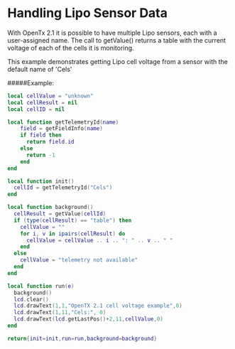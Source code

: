 # Handling Lipo Sensor Data
With OpenTx 2.1 it is possible to have multiple Lipo sensors, each with a user-assigned name. The call to getValue() returns a table with the current voltage of each of the cells it is monitoring.

This example demonstrates getting Lipo cell voltage from a sensor with the default name of 'Cels'

#####Example:

```lua
local cellValue = "unknown"
local cellResult = nil
local cellID = nil

local function getTelemetryId(name)
	field = getFieldInfo(name)
	if field then
	  return field.id
	else
	  return -1
	end
end

local function init()
  cellId = getTelemetryId("Cels")
end

local function background()
  cellResult = getValue(cellId)
  if (type(cellResult) == "table") then
    cellValue = ""
    for i, v in ipairs(cellResult) do
      cellValue = cellValue .. i .. ": " .. v .. " "
    end
  else
    cellValue = "telemetry not available"
  end
end

local function run(e)
  background()
  lcd.clear()
  lcd.drawText(1,1,"OpenTX 2.1 cell voltage example",0)
  lcd.drawText(1,11,"Cels:", 0)
  lcd.drawText(lcd.getLastPos()+2,11,cellValue,0)
end

return{init=init,run=run,background=background}
```
